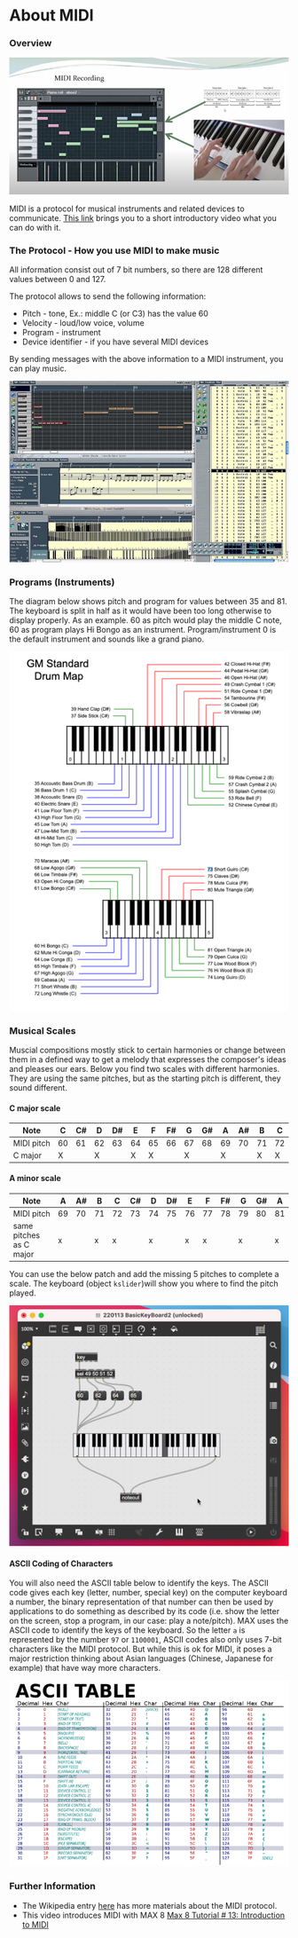 # About MIDI

### Overview
![MIDI Recording](midi-recording.png)

MIDI is a protocol for musical instruments and related devices to communicate. [This link](https://www.youtube.com/embed/sziykFl44CU) brings you to a short introductory video what you can do with it.

### The Protocol - How you use MIDI to make music
All information consist out of 7 bit numbers, so there are 128 different values between 0 and 127. 

The protocol allows to send the following information:

- Pitch - tone, Ex.: middle C (or C3) has the value 60
- Velocity - loud/low voice, volume
- Program - instrument
- Device identifier - if you have several MIDI devices

By sending messages with the above information to a MIDI instrument, you can play music.

![MIDI Data](Logic2-4252846884.jpeg)

### Programs (Instruments)
The diagram below shows pitch and program for values between 35 and 81. The keyboard is split in half as it would have been too long otherwise to display properly. As an example. 60 as pitch would play the middle C note, 60 as program plays Hi Bongo as an instrument. Program/instrument 0 is the default instrument and sounds like a grand piano.

![Codes for MIDI Instruments](2021-12-13_16-13-08.png)

### Musical Scales
Muscial compositions mostly stick to certain harmonies or change between them in a defined way to get a melody that expresses the composer's ideas and pleases our ears. Below you find two scales with different harmonies. They are using the same pitches, but as the starting pitch is different, they sound different.

#### C major scale
| Note	| C	| C#	| D	| D#	| E	| F	| F#	| G	| G#	| A	| A#	| B	| C |
|---      |---|---|---|---|---|---|---|---|---|---|---|---|---|
| MIDI pitch |	 60 |	61 |	62 |	63 |	64 | 	65 |	66 |	67 |	68 |	69 |	70| 	71 |	72 |
| C major	| X	|	| X	 | |	X |	X	| |	X	| |	X	| |	X	| X |


#### A minor scale
| Note	| A	| A#	| B	| C	| C#	| D	| D#	| E	| F	| F#	| G	| G#	| A |
|---      |---|---|---|---|---|---|---|---|---|---|---|---|---|
| MIDI pitch	| 69	| 70	| 71	| 72	| 73	| 74	| 75	| 76	| 77	| 78	| 79	| 80	| 81 |
| same pitches as C major |	x	| | x | x | |x||x|x||x||x|

You can use the below patch and add the missing 5 pitches to complete a scale. The keyboard (object ```kslider```)will show you where to find the pitch played. 

![Basic pitch player](2022-01-13_13-43-38.png)

#### ASCII Coding of Characters
You will also need the ASCII table below to identify the keys. The ASCII code gives each key (letter, number, special key) on the computer keyboard a number, the binary representation of that number can then be used by applications to do something as described by its code (i.e. show the letter on the screen, stop a program, in our case: play a note/pitch). MAX uses the ASCII code to identify the keys of the keyboard. So the letter ```a``` is represented by the number ```97``` or ```1100001```, ASCII codes also only uses 7-bit characters like the MIDI protocol. But while this is ok for MIDI, it poses a major restriction thinking about Asian languages (Chinese, Japanese for example) that have way more characters.

![ASCII Table](800px-ASCII-Table-wide.svg.png)


### Further Information
- The Wikipedia entry [here](https://en.wikipedia.org/wiki/MIDI) has more materials about the MIDI protocol.
- This video introduces MIDI with MAX 8 [Max 8 Tutorial # 13: Introduction to MIDI](https://youtu.be/6SsFsU6HKTc) 
